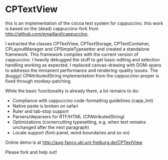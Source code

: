 CPTextView
==========
this is an implementation of the cocoa text system for cappuccino.
this work is based on the (dead) cappuccino-fork from <http://github.com/emaillard/cappuccino>.

I extracted the classes CPTextView, CPTextStorage, CPTextContainer, CPLayoutManager and CPSimpleTypesetter and created a standalone framework. This framework compiles with the current version of cappuccino.
I heavily debugged the stuff to get basic editing and selection handling working as expected.
I replaced canvas-drawing with DOM-spans to addresss the immanent performance and rendering-quality issues.
The (buggy) CPAttributedString implementation from the cappuccino-proper is fixed through monkey-patching.

While the basic functionality is already there, a lot remains to do:
* Compliance with cappuccino code-formatting guidelines (capp_lint)
* Native paste is broken on safari
* Ruler and tab-stop support
* Parsers/deparsers for RTF/HTML (CPAttributedString)
* Optimizations (cornercutting typesetting, e.g. when text remains unchanged after the next paragraph)
* Locale support (font-panel, word-boundaries and so on)

Online demo is at <http://aug-fancy.ukl.uni-freiburg.de/CPTextView>

Please fork and help out!
